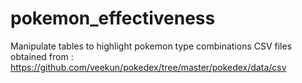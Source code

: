 # pokemon_effectiveness
 Manipulate tables to highlight pokemon type combinations
CSV files obtained from : https://github.com/veekun/pokedex/tree/master/pokedex/data/csv
